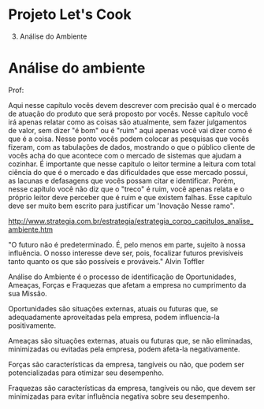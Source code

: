# Projeto Let's Cook

 3. Análise do Ambiente 
#
# Análise do ambiente

Prof:

Aqui nesse capítulo vocês devem descrever com precisão qual é o mercado de atuação do produto que será proposto por vocês.
Nesse capítulo você irá apenas relatar como as coisas são atualmente, sem fazer julgamentos de valor, sem dizer "é bom" ou é "ruim" aqui apenas você vai dizer como é que é a coisa. 
Nesse ponto vocês podem colocar as pesquisas que vocês fizeram, com as tabulações de dados, mostrando o que o público cliente de vocês acha do que acontece com o mercado de sistemas que ajudam a cozinhar.
É importante que nesse capítulo o leitor termine a leitura com total ciência do que é o mercado e das dificuldades que esse mercado possui, as lacunas e defasagens que vocês possam citar e identificar. Porém, nesse capítulo você não diz que o "treco" é ruim, você apenas relata e o próprio leitor deve perceber que é ruim e que existem falhas.
Esse capítulo deve ser muito bem escrito para justificar um 'Inovação Nesse ramo".


http://www.strategia.com.br/estrategia/estrategia_corpo_capitulos_analise_ambiente.htm

"O futuro não é predeterminado. É, pelo menos em parte, sujeito à nossa influência. O nosso interesse deve ser, pois, focalizar futuros previsíveis tanto quanto os que são possíveis e prováveis."
Alvin Toffler

Análise do Ambiente é o processo de identificação de Oportunidades, Ameaças, Forças e Fraquezas que afetam a empresa no cumprimento da sua Missão.

Oportunidades são situações externas, atuais ou futuras que, se adequadamente aproveitadas pela empresa, podem influencia-la positivamente.

Ameaças são situações externas, atuais ou futuras que, se não eliminadas, minimizadas ou evitadas pela empresa, podem afeta-la negativamente.

Forças são características da empresa, tangíveis ou não, que podem ser potencializadas para otimizar seu desempenho.

Fraquezas são características da empresa, tangíveis ou não, que devem ser minimizadas para evitar influência negativa sobre seu desempenho.
